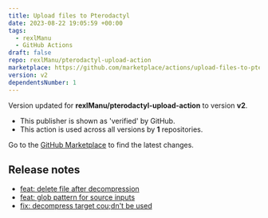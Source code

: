 ```yaml
---
title: Upload files to Pterodactyl
date: 2023-08-22 19:05:59 +00:00
tags:
  - rexlManu
  - GitHub Actions
draft: false
repo: rexlManu/pterodactyl-upload-action
marketplace: https://github.com/marketplace/actions/upload-files-to-pterodactyl
version: v2
dependentsNumber: 1
---
```



Version updated for **rexlManu/pterodactyl-upload-action** to version **v2**.
- This publisher is shown as 'verified' by GitHub.
- This action is used across all versions by **1** repositories.

Go to the [GitHub Marketplace](https://github.com/marketplace/actions/upload-files-to-pterodactyl) to find the latest changes.

## Release notes

- [feat: delete file after decompression](https://github.com/rexlManu/pterodactyl-upload-action/commit/f65b7500c80a0784ffb4d1fe4f029125e2bc0adf)
- [feat: glob pattern for source inputs](https://github.com/rexlManu/pterodactyl-upload-action/commit/b39382b52d64eeb1425ab92a81a0542affffe145)
- [fix: decompress target cou;dn't be used](https://github.com/rexlManu/pterodactyl-upload-action/commit/cc232ce884112563da7470629f5b86a197af939a)
